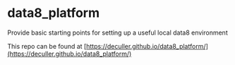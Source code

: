 # data8_platform
Provide basic starting points for setting up a useful local data8 environment


This repo can be found at [https://deculler.github.io/data8_platform/](https://deculler.github.io/data8_platform/)


